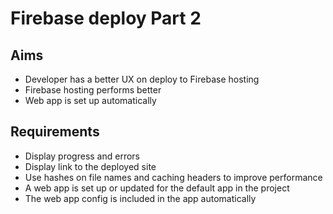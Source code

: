 Firebase deploy Part 2
======================

Aims
----

- Developer has a better UX on deploy to Firebase hosting
- Firebase hosting performs better
- Web app is set up automatically

Requirements
------------

- Display progress and errors
- Display link to the deployed site
- Use hashes on file names and caching headers to improve performance
- A web app is set up or updated for the default app in the project
- The web app config is included in the app automatically

